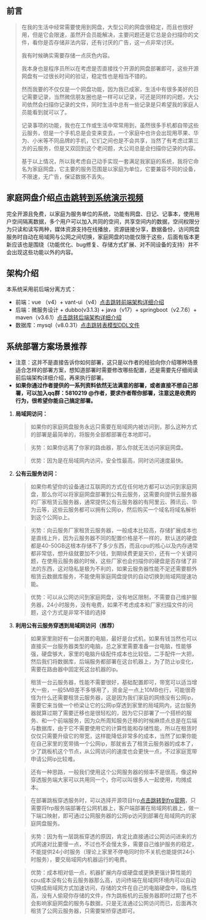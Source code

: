 ## 前言
> 在我的生活中经常需要使用到网盘，大型公司的网盘很稳定，而且也很好用，但是它会限速，虽然开会员能解决，主要问题还是它总是会扫描你的文件，看你是否存储非法内容，还有讨厌的广告，这一点非常讨厌。
> 
> 我有时候确实需要存储一点灰色内容。
> 
> 我本身也是程序员所以在考虑是否直接找个开源的网盘部署即可，这些开源网盘有一过很长时间的验证，稳定性也是相当不错的。
> 
> 然而我要的不仅仅是一个网盘功能，因为我已成家，生活中有很多美好的日记需要记录，当然微信朋友圈也是一样可以记录，可还是同样的问题，大公司依然会扫描你记录的文件，同时生活中总有一些记录是只希望我的家庭人员能看到就可以了。
> 
> 记录事项的功能，我也在工作或生活中常常用到，虽然很多手机都自带这些云服务，但是一个手机总是会变来变去，一个家庭中也许会出现用苹果、华为、小米等不同品牌的手机，它们之间也是不会共享，当然了有考虑过第三方的云服务，但是又双回到这个老问题，大公司总是会扫描你记录的内容。
> 
> 基于以上情况，所以我考虑自己动手实现一套满足我家庭的系统，我将它命名为家庭网盘，它主要的服务范围是以家庭为单位，它要兼容不同的设备，不限速，无广告，保证数据不丢失。
## 家庭网盘介绍[点击跳转到系统演示视频](todo)
完全开源且免费，以家庭为服务单位的系统，功能有网盘、日记、记事本，使用用户空间隔离数据，多个用户可以加入共同的空间，共享空间内的数据，空间权限分为只读和读写两种，媒体资源支持在线播放，资源链接分享，数据备份，访问网盘服务时自动在局域网与公网之间切换，家庭网盘的功能仅限于这些，后面有版本更新应该也是围绕（功能优化、bug修复、存储方式扩展、对不同设备的支持）并不会出现这些功能以外的内容。
## 架构介绍
本系统采用前后端分离方式：
* 前端：vue （v4）+ vant-ui（v4）[点击跳转前端架构详细介绍](https://github.com/js1688/family-disk/tree/main/family-disk-html#readme) 
* 后端：微服务设计 + dubbo(v3.1.3) + java（v17）+ springboot（v2.7.6）+ maven（v3.6.1）[点击跳转后端架构详细介绍](https://github.com/js1688/family-disk/tree/main/family-disk-service#readme) 
* 数据库：mysql（v8.0.31）[点击跳转表模型DDL文件](https://github.com/js1688/family-disk/tree/main/mysql-table-model/DDL)
## 系统部署方案场景推荐
* 注意：这并不是直接告诉你如何部署，这只是以作者的经验向你介绍哪种场景适合怎样的部署方案，想知道部署时需要修改哪些配置，还是需要先仔细阅读前后端架构详细介绍，再来执行部署。
* **如果你通过作者提供的一系列资料依然无法满意的部署，或者直接不想自己部署，可以加入qq群：5810219 @作者，要求作者帮你部署，注意这是收费的行为，很希望你能自己搞定部署。**
1. **局域网访问：**
    > 如果你的家庭网盘服务永远只需要在局域网内被访问到，那么这种方式的部署是最简单的，将服务全部都部署在本地即可。
    
    > 劣势：如果你远离了你家的路由器，那么你就无法访问家庭网盘。
    
    > 优势：因为是在局域网内访问，安全性最高，同时访问速度最快。
2. **公有云服务访问：**
    > 如果你希望你的设备通过互联网的方式在任何地方都可以访问到家庭网盘，那么你可以将家庭网盘部署到公有云服务，这需要向提供云服务器的厂家租赁云服务器，通常提供公有云服务器的有阿里云、腾讯云、华为云等，这些云服务都可以拥有公网ip，然后购买一个域名将域名解析到这个公网ip上。
    
    > 劣势：向云服务厂家租赁云服务器，一般成本比较高，存储扩展成本也是直线上升，因为云服务器不同的配置价格是不一样的，默认送的硬盘都是40-50GB这根本存储不了多少东西，而且cpu的核心以及内存通常都非常低，想升级就要加不少钱，到期续费更是天价，还有一个关键问题，在使用云服务器的时候，这些厂家也会扫描你的硬盘是否存储了非法的东西，这对隐私是极为不利的，如果云服务器性能不足还需要额外租赁云数据库服务，不能使用家庭网盘提供的自动切换到局域网提速功能。
    
    > 优势：可以从公网访问到家庭网盘，没有地区限制，不需要自己维护服务器，24小时服务，没有电费，如果不考虑成本和厂家扫描文件的问题，这个方式是非常不错的选择
3. **利用公有云服务穿透到局域网访问（推荐）**
    > 如果家里刚好有一台闲置的电脑，最好是台式机，如果有钱当然也可以直接买一台服务器类型的电脑，总之家里需要准备一台电脑，性能够强，硬盘够大，家里的电脑升级配件成本也比较低，二手配件一大把，然后我们将数据库，后端服务都部署在这台机器上，为了防止ip变化，需要在路由器中固定死这台机器的ip。
    
    > 租赁一台云服务器，性能不需要很好，基础配置即可，带宽可以适当增大一些，一般5MB差不多够用了，资金足一点上10MB也行，可能很奇怪为什么还需要租赁云服务器，这是因为我们家庭的网络没有公网ip，需要它来当做一个桥梁让它的公网ip穿透到家里的局域网内，这台服务器就算过期了需要迁移也是很轻松的，因为它只部署了一个搭桥的服务、和一个前端服务，因为众所周知服务迁移的时候麻烦点总是在后端与数据库，由于它不需要使用它的计算性能和存储性能，所以在租赁时仅仅只需要升级它的带宽，这样能降低非常多的成本，当然了如果你能在自己家里的宽带搞一个公网ip，那就省去了租赁云服务器的成本了，少了跳板机这个节点，从公网访问的速度也会更快一点，不过家庭宽带申请公网ip比较难。
    
    > 还有一种思路，一般我们使用这个公网服务器的频率不是很高，像这种穿透服务端大家可以共用同一个，你可以叫很多人一起使用，均摊成本。
    
    > 在部署跳板穿透服务时，可以选择开源项目frp[点击跳转到frp官网](https://gofrp.org/docs/overview/)，只需要将frp服务端部署在公网机器上，客户端部署在局域网机器上，做一下端口映射，即可通过公网服务器的公网ip访问到部署在局域网内的家庭网盘服务。
    
    > 劣势：因为有一层跳板穿透的原因，肯定比直接通过公网访问进来的方式网速对比要慢一点，不过也不会慢太多，需要自己维护服务的稳定，不能提供24小时服务（理论上家里不停电同时你不关机也能提供24小时服务），要交局域网内机器运行的电费。
    
    > 优势：成本相对低一点，机器扩展内存或硬盘或更换更强计算性能的cpu成本没有公有云服务器那么高，访问终端在局域网环境内可以自动切换成局域网方式加速访问，存储的文件在自己的电脑硬盘中，隐私性高，没有人偷窥你存储的文件，作为跳板机的云服务器即时过期了也不会影响家庭网盘的服务与数据，只是无法通过公网访问而已，后面再次租赁了公网云服务器，只需要架桥穿透即可。
